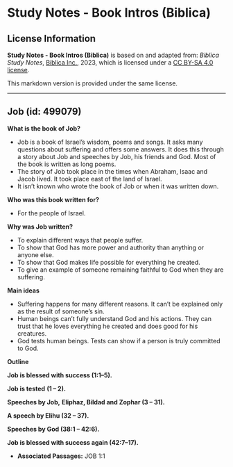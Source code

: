 # Study Notes - Book Intros (Biblica)

## License Information

**Study Notes - Book Intros (Biblica)** is based on and adapted from: _Biblica Study Notes_, [Biblica Inc.](https://www.biblica.com/), 2023, which is licensed under a [CC BY-SA 4.0 license](https://creativecommons.org/licenses/by-sa/4.0/legalcode.en).

This markdown version is provided under the same license.



--------------------------------

## Job (id: 499079)

**What is the book of Job?**

* Job is a book of Israel’s wisdom, poems and songs. It asks many questions about suffering and offers some answers. It does this through a story about Job and speeches by Job, his friends and God. Most of the book is written as long poems.
* The story of Job took place in the times when Abraham, Isaac and Jacob lived. It took place east of the land of Israel.
* It isn’t known who wrote the book of Job or when it was written down.

**Who was this book written for?**

* For the people of Israel.

**Why was Job written?**

* To explain different ways that people suffer.
* To show that God has more power and authority than anything or anyone else.
* To show that God makes life possible for everything he created.
* To give an example of someone remaining faithful to God when they are suffering.

**Main ideas**

* Suffering happens for many different reasons. It can’t be explained only as the result of someone’s sin.
* Human beings can’t fully understand God and his actions. They can trust that he loves everything he created and does good for his creatures.
* God tests human beings. Tests can show if a person is truly committed to God.

**Outline**

**Job is blessed with success (1:1–5\).**

**Job is tested** **(1 – 2\).**

**Speeches by Job,** **Eliphaz, Bildad and Zophar (3 – 31\).**

**A speech by Elihu (32 – 37\).**

**Speeches by God (38:1 – 42:6\).**

**Job is blessed with success again (42:7–17\).**

* **Associated Passages:** JOB 1:1

